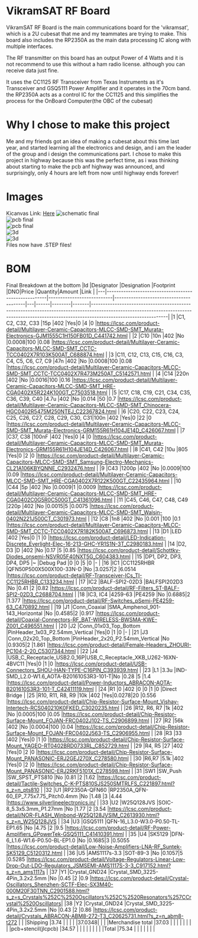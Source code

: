 # VikramSAT RF Board
VikramSAT RF Board is the main communications board for the 'vikramsat', which is a 2U cubesat that me and my teammates are trying to make. This board also includes the RP2350A as the main data processing IC along with multiple interfaces. 

The RF transmitter on this board has an output Power of 4 Watts and it is not recommend to use this without a ham radio license. although you can receive data just fine.

It uses the CC1125 RF Transceiver from Texas Instruments as it's Transceiver and GSQ5111 Power Amplifier and it operates in the 70cm band. the RP2350A acts as a control IC for the CC1125 and this simplifies the process for the OnBoard Computer(the OBC of the cubesat)

# Why I chose to make this project
Me and my friends got an idea of making a cubesat about this time last year, and started learning all the electronics and design, and i am the leader of the group and i design the communications part. I chose to make this project in highway because this was the perfect time, as i was thinking about starting to make the pcb anf highway was announced, and surprisingly, only 4 hours are left from now until highway ends forever!


# Images
Kicanvas Link: [Here](https://kicanvas.org/?github=https%3A%2F%2Fgithub.com%2FKeyaan-07%2FVikramSat-RF-subsystem%2Ftree%2Fmain%2Fhardware_rf)
![schematic final](/images/final/sch.png)  
![pcb final](/images/final/pcb.png)  
![pcb final](/images/final/pcb2.png)  
![3d](/images/final/3d.png)  
![3d](/images/final/3d2.png)  
Files now have .STEP files!


# BOM
Final Breakdown at the bottom
|Id |Designator                                           |Designation                |Footprint                               |DNO|Price |Quantity|Amount |Link                                                                                                                                                                                        |
|---|-----------------------------------------------------|---------------------------|----------------------------------------|---|------|--------|-------|--------------------------------------------------------------------------------------------------------------------------------------------------------------------------------------------|
|1  |C1, C2, C32, C33                                     |15p                        |402                                     |Yes|0     |4       |0      |https://lcsc.com/product-detail/Multilayer-Ceramic-Capacitors-MLCC-SMD-SMT_Murata-Electronics-GJM1555C1H150FB01D_C441742.html                                                               |
|2  |C10                                                  |10n                        |402                                     |No |0.0008|100     |0.08   |https://lcsc.com/product-detail/Multilayer-Ceramic-Capacitors-MLCC-SMD-SMT_CCTC-TCC0402X7R103K500AT_C688874.html                                                                            |
|3  |C11, C12, C13, C15, C16, C3, C4, C5, C6, C7, C9      |47n                        |402                                     |No |0.0008|100     |0.08   |https://lcsc.com/product-detail/Multilayer-Ceramic-Capacitors-MLCC-SMD-SMT_CCTC-TCC0402X7R473M250AT_C5142571.html                                                                           |
|4  |C14                                                  |220n                       |402                                     |No |0.0016|100     |0.16   |https://lcsc.com/product-detail/Multilayer-Ceramic-Capacitors-MLCC-SMD-SMT_HRE-CGA0402X5R224K100GT_C7503518.html                                                                            |
|5  |C17, C18, C19, C21, C34, C35, C36, C39, C40          |4.7u                       |402                                     |No |0.014 |50      |0.7    |https://lcsc.com/product-detail/Multilayer-Ceramic-Capacitors-MLCC-SMD-SMT_Chinocera-HGC0402R5475M250NTEJ_C22367824.html                                                                    |
|6  |C20, C22, C23, C24, C25, C26, C27, C28, C29, C30, C31|100n                       |402                                     |Yes|0     |22      |0      |https://lcsc.com/product-detail/Multilayer-Ceramic-Capacitors-MLCC-SMD-SMT_Murata-Electronics-GRM155R61H104JE14D_C426067.html                                                               |
|7  |C37, C38                                             |100nF                      |402                                     |Yes|0     |4       |0      |https://lcsc.com/product-detail/Multilayer-Ceramic-Capacitors-MLCC-SMD-SMT_Murata-Electronics-GRM155R61H104JE14D_C426067.html                                                               |
|8  |C41, C42                                             |10u                        |805                                     |Yes|0     |2       |0      |https://lcsc.com/product-detail/Multilayer-Ceramic-Capacitors-MLCC-SMD-SMT_Samsung-Electro-Mechanics-CL21A106KBYQNNE_C2932476.html                                                          |
|9  |C43                                                  |1200p                      |402                                     |No |0.0009|100     |0.09   |https://lcsc.com/product-detail/Multilayer-Ceramic-Capacitors-MLCC-SMD-SMT_HRE-CGA0402X7R122K500GT_C22435964.html                                                                           |
|10 |C44                                                  |5p                         |402                                     |No |0.0009|1       |0.0009 |https://lcsc.com/product-detail/Multilayer-Ceramic-Capacitors-MLCC-SMD-SMT_HRE-CGA0402C0G5R0C500GT_C41361096.html                                                                           |
|11 |C45, C46, C47, C48, C49                              |220p                       |402                                     |No |0.0015|5       |0.0075 |https://lcsc.com/product-detail/Multilayer-Ceramic-Capacitors-MLCC-SMD-SMT_Walsin-0402N221J500CT_C301973.html                                                                               |
|12 |C8                                                   |1n8                        |402                                     |No |0.001 |100     |0.1    |https://lcsc.com/product-detail/Multilayer-Ceramic-Capacitors-MLCC-SMD-SMT_CCTC-TCC0402X7R182K500AT_C696873.html                                                                            |
|13 |D1                                                   |LED                        |402                                     |Yes|0     |1       |0      |https://lcsc.com/product-detail/LED-Indication-Discrete_Everlight-Elec-16-213-GHC-YR1S1N-3T_C2980183.html                                                                                   |
|14 |D2, D3                                               |D                          |402                                     |No |0.17  |5       |0.85   |https://lcsc.com/product-detail/Schottky-Diodes_onsemi-NSVR05F40NXT5G_C604383.html                                                                                                          |
|15 |DP1, DP2, DP3, DP4, DP5                              |~                          |Debug Pad                               |0  |0     |5       |0      |-                                                                                                                                                                                           |
|16 |IC1                                                  |CC1125RHBR                 |QFN50P500X500X100-33N-D                 |No |3.0257|2       |6.0514 |https://lcsc.com/product-detail/RF-Transceiver-ICs_TI-CC1125RHBR_C133234.html                                                                                                               |
|17 |IC2                                                  |BALF-SPI2-02D3             |BALFSPI202D3                            |No |0.41  |2       |0.82   |https://lcsc.com/product-detail/RF-Filters_ST-BALF-SPI2-02D3_C2688704.html                                                                                                                  |
|18 |IC3, IC4                                             |4259-63                    |PE4259                                  |No |0.6885|2       |1.377  |https://lcsc.com/product-detail/RF-Switches_pSemi-PE4259-63_C470892.html                                                                                                                    |
|19 |J1                                                   |Conn_Coaxial               |SMA_Amphenol_901-143_Horizontal         |No |0.4585|2       |0.917  |https://lcsc.com/product-detail/Coaxial-Connectors-RF_BAT-WIRELESS-BWSMA-KWE-Z001_C496551.html                                                                                              |
|20 |J2                                                   |Conn_01x03_Top_Bottom      |PinHeader_1x03_P2.54mm_Vertical         |Yes|0     |1       |0      |-                                                                                                                                                                                           |
|21 |J3                                                   |Conn_02x20_Top_Bottom      |PinHeader_2x20_P2.54mm_Vertical         |No |0.9305|2       |1.861  |https://lcsc.com/product-detail/Female-Headers_ZHOURI-PC104-2-20_C5307344.html                                                                                                              |
|22 |J4                                                   |USB_C_Receptacle_USB2.0_16P|USB_C_Receptacle_XKB_U262-16XN-4BVC11   |Yes|0     |1       |0      |https://lcsc.com/product-detail/USB-Connectors_SHOU-HAN-TYPE-C16PIN_C393939.html                                                                                                            |
|23 |L1                                                   |3.3u                       |IND-SMD_L2.0-W1.6_AOTA-B201610S3R3-101-T|No |0.28  |5       |1.4    |https://lcsc.com/product-detail/Power-Inductors_ABRACON-AOTA-B201610S3R3-101-T_C42411119.html                                                                                               |
|24 |R1                                                   |0                          |402                                     |0  |0     |1       |0      |Direct Bridge                                                                                                                                                                               |
|25 |R10, R11, R8, R9                                     |10k                        |402                                     |Yes|0.0278|20      |0.556  |https://lcsc.com/product-detail/Chip-Resistor-Surface-Mount_Vishay-Intertech-RCS040210K0FKED_C3020235.html                                                                                  |
|26 |R12, R6, R7                                          |1k                         |402                                     |No |0.0005|100     |0.05   |https://lcsc.com/product-detail/Chip-Resistor-Surface-Mount_FOJAN-FRC0402J102-TS_C2906899.html                                                                                              |
|27 |R2                                                   |56k                        |402                                     |No |0.0004|100     |0.04   |https://lcsc.com/product-detail/Chip-Resistor-Surface-Mount_FOJAN-FRC0402J563-TS_C2906955.html                                                                                              |
|28 |R3                                                   |33                         |402                                     |Yes|0     |1       |0      |https://lcsc.com/product-detail/Chip-Resistor-Surface-Mount_YAGEO-RT0402BRD0733RL_C852729.html                                                                                              |
|29 |R4, R5                                               |27                         |402                                     |Yes|0     |2       |0      |https://lcsc.com/product-detail/Chip-Resistor-Surface-Mount_PANASONIC-ERJ2GEJ270X_C278580.html                                                                                              |
|30 |R6,R7                                                |5.1k                       |402                                     |Yes|0     |2       |0      |https://lcsc.com/product-detail/Chip-Resistor-Surface-Mount_PANASONIC-ERJ2RKF5101X_C278598.html                                                                                             |
|31 |SW1                                                  |SW_Push                    |SW_SPST_PTS810                          |No |0.81  |2       |1.62   |https://lcsc.com/product-detail/Tactile-Switches_C-K-PTS810SJS250SMTRLFS_C221897.html?s_z=n_pts810                                                                                          |
|32 |U1                                                   |RP2350A-QFN60              |RP2350A_QFN-60_EP_7.75x7.75_Pitch0.4mm  |No |1.48  |3       |4.44   |https://www.silverlineelectronics.in/                                                                                                                                                       |
|33 |U2                                                   |W25Q128JVS                 |SOIC-8_5.3x5.3mm_P1.27mm                |No |1.77  |2       |3.54   |https://lcsc.com/product-detail/NOR-FLASH_Winbond-W25Q128JVSIM_C2613930.html?s_z=n_W25Q128JVS                                                                                               |
|34 |U3                                                   |GSQ5111                    |QFN-16_L3.0-W3.0-P0.50-TL-EP1.65        |No |4.75  |2       |9.5    |https://lcsc.com/product-detail/RF-Power-Amplifiers_GPowerTek-GSQ5111_C41410391.html                                                                                                        |
|35 |U4                                                   |SK5129                     |DFN-6_L1.6-W1.6-P0.50-BL-EP1.0          |No |0.1685|3       |0.5055 |https://lcsc.com/product-detail/Low-Noise-Amplifiers-LNA-RF_Suntek-SK5129_C5120312.html                                                                                                     |
|36 |U5                                                   |AMS1117s-3.3               |SOT-89-3                                |No |0.1057|5       |0.5285 |https://lcsc.com/product-detail/Voltage-Regulators-Linear-Low-Drop-Out-LDO-Regulators_JSMSEMI-AMS1117S-3-3_C917152.html?s_z=n_ams1117s                                                      |
|37 |Y1                                                   |Crystal_GND24              |Crystal_SMD_3225-4Pin_3.2x2.5mm         |No |0.45  |2       |0.9    |https://lcsc.com/product-detail/Crystal-Oscillators_Shenzhen-SCTF-Elec-SX3M40-000M20F30TNN_C2901588.html?s_z=s_Crystals%252C%2520Oscillators%252C%2520Resonators%257CCrystal%2520Oscillators|
|38 |Y2                                                   |Crystal_GND24              |Crystal_SMD_3225-4Pin_3.2x2.5mm         |No |0.43  |2       |0.86   |https://lcsc.com/product-detail/Crystals_ABRACON-ABM8-272-T3_C20625731.html?s_z=n_abm8-t272                                                                                                 |
|   |Shipping                                             |3.74                       |                                        |   |      |        |37.0348|                                                                                                                                                                                            |
|   |Merchandise total                                    |37.03                      |                                        |   |      |        |       |                                                                                                                                                                                            |
|   |pcb+stencil(jlcpcb)                                  |34.57                      |                                        |   |      |        |       |                                                                                                                                                                                            |
|   |Total                                                |75.34                      |                                        |   |      |        |       |                                                                                                                                                                                            |
